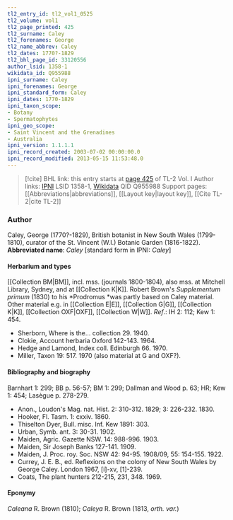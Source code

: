 ```yaml
---
tl2_entry_id: tl2_vol1_0525
tl2_volume: vol1
tl2_page_printed: 425
tl2_surname: Caley
tl2_forenames: George
tl2_name_abbrev: Caley
tl2_dates: 1770?-1829
tl2_bhl_page_id: 33120556
author_lsid: 1358-1
wikidata_id: Q955988
ipni_surname: Caley
ipni_forenames: George
ipni_standard_form: Caley
ipni_dates: 1770-1829
ipni_taxon_scope: 
- Botany
- Spermatophytes
ipni_geo_scope: 
- Saint Vincent and the Grenadines
- Australia
ipni_version: 1.1.1.1
ipni_record_created: 2003-07-02 00:00:00.0
ipni_record_modified: 2013-05-15 11:53:48.0
---
```


> [!cite] BHL link: this entry starts at [page 425](https://www.biodiversitylibrary.org/page/33120556) of TL-2 Vol. I
> Author links: [IPNI](https://www.ipni.org/a/1358-1) LSID 1358-1, [Wikidata](https://www.wikidata.org/wiki/Q955988) QID Q955988
> Support pages: [[Abbreviations|abbreviations]], [[Layout key|layout key]], [[Cite TL-2|cite TL-2]]

### Author

Caley, George (1770?-1829), British botanist in New South Wales (1799-1810), curator of the St. Vincent (W.I.) Botanic Garden (1816-1822). 
**Abbreviated name**: *Caley* \[standard form in IPNI: *Caley*\]

#### Herbarium and types

[[Collection BM|BM]], incl. mss. (journals 1800-1804), also mss. at Mitchell Library, Sydney, and at [[Collection K|K]]. Robert Brown's *Supplementum primum* (1830) to his *Prodromus *was partly based on Caley material. Other material e.g. in [[Collection E|E]], [[Collection G|G]], [[Collection K|K]], [[Collection OXF|OXF]], [[Collection W|W]].
*Ref*.: IH 2: 112; Kew 1: 454.
- Sherborn, Where is the... collection 29. 1940.
- Clokie, Account herbaria Oxford 142-143. 1964.
- Hedge and Lamond, Index coll. Edinburgh 66. 1970.
- Miller, Taxon 19: 517. 1970 (also material at G and OXF?).

#### Bibliography and biography

Barnhart 1: 299; BB p. 56-57; BM 1: 299; Dallman and Wood p. 63; HR; Kew 1: 454; Lasègue p. 278-279.
- Anon., Loudon's Mag. nat. Hist. 2: 310-312. 1829; 3: 226-232. 1830.
- Hooker, Fl. Tasm. 1: cxxiv. 1860.
- Thiselton Dyer, Bull. misc. Inf. Kew 1891: 303.
- Urban, Symb. ant. 3: 30-31. 1902.
- Maiden, Agric. Gazette NSW. 14: 988-996. 1903.
- Maiden, Sir Joseph Banks 127-141. 1909.
- Maiden, J. Proc. roy. Soc. NSW 42: 94-95. 1908/09, 55: 154-155. 1922.
- Currey, J. E. B., ed. Reflexions on the colony of New South Wales by George Caley. London 1967, \[i\]-xv, \[1\]-239.
- Coats, The plant hunters 212-215, 231, 348. 1969.

#### Eponymy

*Caleana* R. Brown (1810); *Caleya* R. Brown (1813, *orth. var.*)

